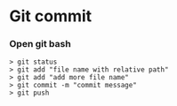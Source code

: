 Git commit
===

### Open git bash
    > git status
    > git add "file name with relative path"
    > git add "add more file name"
    > git commit -m "commit message"
    > git push